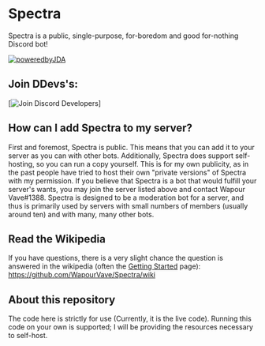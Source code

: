 # Spectra
Spectra is a public, single-purpose, for-boredom and good for-nothing Discord bot!<br>

[![poweredbyJDA](http://i.imgur.com/4Fhq6yQ.png)](https://github.com/DV8FromTheWorld/JDA)


## Join DDevs's:

[![Join Discord Developers](https://discord.gg/discord-developers)]


## How can I add Spectra to my server?

First and foremost, Spectra is public. This means that you can add it to your server as you can with other bots. Additionally, Spectra does support self-hosting, so you can run a copy yourself. This is for my own publicity, as in the past people have tried to host their own "private versions" of Spectra with my permission. If you believe that Spectra is a bot that would fulfill your server's wants, you may join the server listed above and contact Wapour Vave#1388. Spectra is designed to be a moderation bot for a server, and thus is primarily used by servers with small numbers of members (usually around ten) and with many, many other bots. 


## Read the Wikipedia

If you have questions, there is a very slight chance the question is answered in the wikipedia (often the [Getting Started](https://github.com/WapourVave/Spectra/wiki/Getting-Started) page): https://github.com/WapourVave/Spectra/wiki


## About this repository

The code here is strictly for use (Currently, it is the live code). Running this code on your own is supported; I will be providing the resources necessary to self-host.
